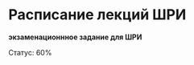 Расписание лекций ШРИ
================================
**экзаменационнное задание для ШРИ**

Статус: 60%